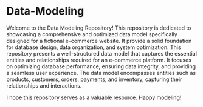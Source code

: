 # Data-Modeling

Welcome to the Data Modeling Repository! 
This repository is dedicated to showcasing a comprehensive and optimized data model specifically designed for a fictional e-commerce website. It provide a solid foundation for database design, data organization, and system optimization.
This repository presents a well-structured data model that captures the essential entities and relationships required for an e-commerce platform. It focuses on optimizing database performance, ensuring data integrity, and providing a seamless user experience.
The data model encompasses entities such as products, customers, orders, payments, and inventory, capturing their relationships and interactions.

I hope this repository serves as a valuable resource. Happy modeling!
